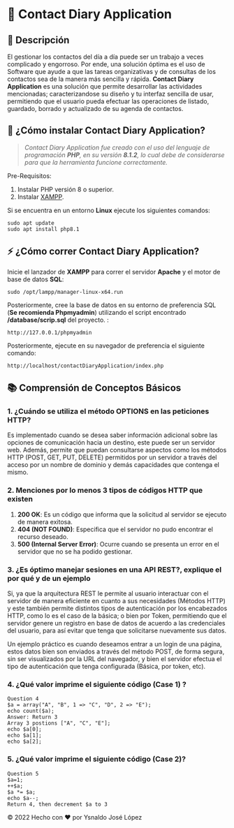# 📝 Contact Diary Application 

##  🎯 Descripción 

El gestionar los contactos del día a día puede ser un trabajo a veces complicado y engorroso. Por ende, una solución 
óptima es el uso de Software que ayude a que las tareas organizativas y de consultas de los contactos sea de la 
manera más sencilla y rápida. **Contact Diary Application** es una solución que permite desarrollar las actividades
mencionadas; caracterizandose su diseño y tu interfaz sencilla de usar, permitiendo que el usuario pueda efectuar
las operaciones de listado, guardado, borrado y actualizado de su agenda de contactos. 

## 🔽 ¿Cómo instalar Contact Diary Application?

> *Contact Diary Application fue creado con el uso del lenguaje de programación **PHP**, en su versión **8.1.2**, lo cual
debe de considerarse para que la herramienta funcione correctamente.*

Pre-Requisitos:

1. Instalar PHP versión 8 o superior. 
2. Instalar [XAMPP](https://www.apachefriends.org/).  


Si se encuentra en un entorno **Linux** ejecute los siguientes comandos: 

    sudo apt update 
    sudo apt install php8.1

## ⚡ ¿Cómo correr Contact Diary Application? 

Inicie el lanzador de **XAMPP** para correr el servidor **Apache** y el motor de base de datos **SQL**:

    sudo /opt/lampp/manager-linux-x64.run

Posteriormente, cree la base de datos en su entorno de preferencia SQL (**Se recomienda Phpmyadmin**)
utilizando el script encontrado **/database/scrip.sql** del proyecto. :

    http://127.0.0.1/phpmyadmin

Posteriormente, ejecute en su navegador de preferencia el siguiente comando: 
    
    http://localhost/contactDiaryApplication/index.php

## 📚 Comprensión de Conceptos Básicos 
### 1. ¿Cuándo se utiliza el método OPTIONS en las peticiones HTTP? 

Es implementado cuando se desea saber información adicional sobre las opciones de comunicación hacia un destino, este puede ser un servidor web. Además, permite que puedan consultarse aspectos como los métodos HTTP (POST, GET, PUT, DELETE) permitidos por un servidor a través del acceso por un nombre de dominio y demás capacidades que contenga el mismo.

### 2. Menciones por lo menos 3 tipos de códigos HTTP que existen 

1. **200 OK**: Es un código que informa que la solicitud al servidor se ejecuto de manera exitosa.
2. **404 (NOT FOUND)**: Especifica que el servidor no pudo encontrar el recurso deseado.
3. **500 (Internal Server Error)**: Ocurre cuando se presenta un error en el servidor que no se ha podido gestionar.

### 3. ¿Es óptimo manejar sesiones en una API REST?, explique el por qué y de un ejemplo

Si, ya que la arquitectura REST le permite al usuario interactuar con el servidor de manera eficiente en cuanto a sus necesidades (Métodos HTTP) y este también permite distintos tipos de autenticación por los encabezados HTTP, como lo es el caso de la básica; o bien por Token, permitiendo que el servidor genere un registro en base de datos de acuerdo a  las credenciales del usuario, para así evitar que tenga que solicitarse nuevamente sus datos.

Un ejemplo práctico es cuando deseamos entrar a un login de una página, estos datos bien son enviados a través del método POST, de forma segura, sin ser visualizados por la URL del navegador, y bien el servidor efectua el tipo de autenticación que tenga configurada (Básica, por token, etc).

### 4. ¿Qué valor imprime el siguiente código (Case 1) ? 

    Question 4
    $a = array("A", "B", 1 => "C", "D", 2 => "E"); 
    echo count($a);
    Answer: Return 3 
    Array 3 postions ["A", "C", "E"];
    echo $a[0];
    echo $a[1];
    echo $a[2];

### 5. ¿Qué valor imprime el siguiente código (Case 2)? 

    Question 5 
    $a=1;
    ++$a;
    $a *= $a;
    echo $a--;  
    Return 4, then decrement $a to 3

© 2022 Hecho con ❤️ por Ysnaldo José López